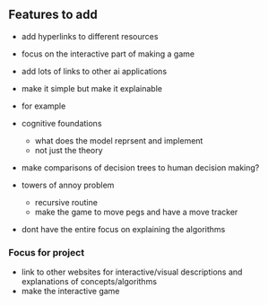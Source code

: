 ## Features to add

- add hyperlinks to different resources
- focus on the interactive part of making a game
- add lots of links to other ai applications
- make it simple but make it explainable 
- for example 
- cognitive foundations
    - what does the model reprsent and implement 
    - not just the theory
    
- make comparisons of decision trees to human decision making?
- towers of annoy problem
    - recursive routine
    - make the game to move pegs and have a move tracker 
- dont have the entire focus on explaining the algorithms 

### Focus for project
- link to other websites for interactive/visual descriptions and explanations of concepts/algorithms
- make the interactive game 

